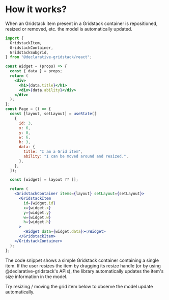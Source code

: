 # How it works?

When an Gridstack item present in a Gridstack container is repositioned, resized or removed, etc. the model is automatically updated.

```jsx
import {
  GridstackItem,
  GridstackContainer,
  GridstackSubgrid,
} from "@declarative-gridstack/react";

const Widget = (props) => {
  const { data } = props;
  return (
    <div>
      <h1>{data.title}</h1>
      <div>{data.ability}</div>
    </div>
  );
};
const Page = () => {
  const [layout, setLayout] = useState([
    {
      id: 3,
      x: 6,
      y: 0,
      w: 6,
      h: 3,
      data: {
        title: "I am a Grid item",
        ability: "I can be moved around and resized.",
      },
    },
  ]);

  const [widget] = layout ?? [];

  return (
    <GridstackContainer items={layout} setLayout={setLayout}>
      <GridstackItem
        id={widget.id}
        x={widget.x}
        y={widget.y}
        w={widget.w}
        h={widget.h}
      >
        <Widget data={widget.data}></Widget>
      </GridstackItem>
    </GridstackContainer>
  );
};
```

The code snippet shows a simple Gridstack container containing a single item. If the user resizes the item by dragging its resize handle (or by using @declarative-gridstack's APIs), the library automatically updates the item's size information in the model.

Try resizing / moving the grid item below to observe the model update automatically.

<div ref="el"></div>

<script setup>
import { createElement } from 'react'
import { createRoot } from 'react-dom/client'
import { ref, onMounted } from 'vue'
import Simple from '../guides/react/examples/simple/Simple.jsx'

const el = ref()
onMounted(() => {
  const root = createRoot(el.value)
  root.render(createElement(Simple, {}, null))
})
</script>

